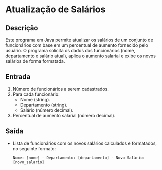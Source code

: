# Atualização de Salários

## Descrição
Este programa em Java permite atualizar os salários de um conjunto de funcionários com base em um percentual de aumento fornecido pelo usuário. O programa solicita os dados dos funcionários (nome, departamento e salário atual), aplica o aumento salarial e exibe os novos salários de forma formatada.

## Entrada
1. Número de funcionários a serem cadastrados.
2. Para cada funcionário:
   - Nome (string).
   - Departamento (string).
   - Salário (número decimal).
3. Percentual de aumento salarial (número decimal).

## Saída
- Lista de funcionários com os novos salários calculados e formatados, no seguinte formato:
  ```
  Nome: [nome] - Departamento: [departamento] - Novo Salário: [novo_salario]
  ```

